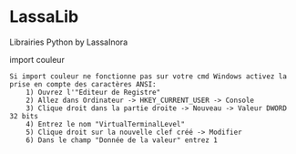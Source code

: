 # LassaLib
Librairies Python by LassaInora

import couleur
    
    Si import couleur ne fonctionne pas sur votre cmd Windows activez la prise en compte des caractères ANSI:
        1) Ouvrez l'"Editeur de Registre"
        2) Allez dans Ordinateur -> HKEY_CURRENT_USER -> Console
        3) Clique droit dans la partie droite -> Nouveau -> Valeur DWORD 32 bits
        4) Entrez le nom "VirtualTerminalLevel"
        5) Clique droit sur la nouvelle clef créé -> Modifier
        6) Dans le champ "Donnée de la valeur" entrez 1
        
